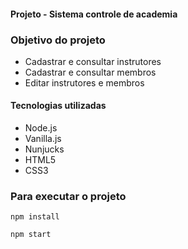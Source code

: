 
#### Projeto - Sistema controle de academia

### Objetivo do projeto

- Cadastrar e consultar instrutores
- Cadastrar e consultar membros
- Editar instrutores e membros

#### Tecnologias utilizadas

- Node.js
- Vanilla.js
- Nunjucks
- HTML5
- CSS3

### Para executar o projeto

```
npm install
```

```
npm start
```

